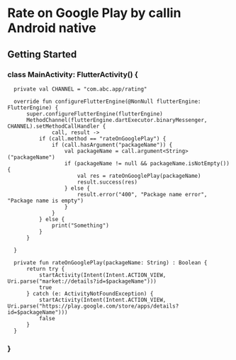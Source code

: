 # Rate on Google Play by callin Android native

## Getting Started
### class MainActivity: FlutterActivity() {
      private val CHANNEL = "com.abc.app/rating"

      override fun configureFlutterEngine(@NonNull flutterEngine: FlutterEngine) {
          super.configureFlutterEngine(flutterEngine)
          MethodChannel(flutterEngine.dartExecutor.binaryMessenger, CHANNEL).setMethodCallHandler {
                  call, result ->
              if (call.method == "rateOnGooglePlay") {
                  if (call.hasArgument("packageName")) {
                      val packageName = call.argument<String>("packageName")
                      if (packageName != null && packageName.isNotEmpty()) {
                          val res = rateOnGooglePlay(packageName)
                          result.success(res)
                      } else {
                          result.error("400", "Package name error", "Package name is empty")
                      }
                  }
              } else {
                  print("Something")
              }
          }

      }

      private fun rateOnGooglePlay(packageName: String) : Boolean {
          return try {
              startActivity(Intent(Intent.ACTION_VIEW, Uri.parse("market://details?id=$packageName")))
              true
          } catch (e: ActivityNotFoundException) {
              startActivity(Intent(Intent.ACTION_VIEW, Uri.parse("https://play.google.com/store/apps/details?id=$packageName")))
              false
          }
      }
  ### }


